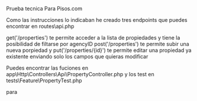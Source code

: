 Prueba tecnica Para Pisos.com

Como las instrucciones lo indicaban he creado tres endpoints que puedes encontrar en routes\api.php

get('/properties') te permite acceder a la lista de propiedades y tiene la posibilidad de filtarse por agencyID
post('/properties') te permite subir una nueva porpiedad
y put('/properties/{id}') te permite editar una propiedad ya existente enviando solo los campos que quieras modificar 

Puedes encontrar las fuciones en app\Http\Controllers\Api\PropertyController.php y los test en tests\Feature\PropertyTest.php

para 
